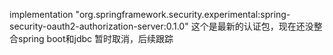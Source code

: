 implementation "org.springframework.security.experimental:spring-security-oauth2-authorization-server:0.1.0"
这个是最新的认证包，现在还没整合spring boot和jdbc 暂时取消，后续跟踪
